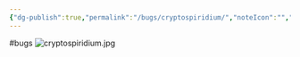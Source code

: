 ```yaml
---
{"dg-publish":true,"permalink":"/bugs/cryptospiridium/","noteIcon":"","created":"2025-01-02T10:32:34.963-06:00"}
---
```


#bugs 
![cryptospiridium.jpg](/img/user/Secondary/Images/cryptospiridium.jpg)


